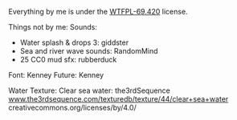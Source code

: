 Everything by me is under the [WTFPL-69.420](https://raw.githubusercontent.com/sean-clayton/WTFPL-69.420/master/WTFPL-69.420.txt) license.

Things not by me:
  Sounds:
  - Water splash & drops 3: giddster
  - Sea and river wave sounds: RandomMind
  - 25 CC0 mud sfx: rubberduck
  
  Font:
    Kenney Future: Kenney
  
  Water Texture:
    Clear sea water: the3rdSequence
    www.the3rdsequence.com/texturedb/texture/44/clear+sea+water
    creativecommons.org/licenses/by/4.0/
